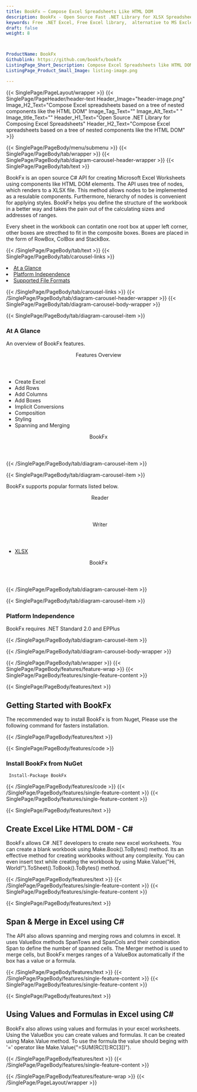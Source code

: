 ```yaml
---
title: BookFx – Compose Excel Spreadsheets Like HTML DOM
description: BookFx - Open Source Fast .NET Library for XLSX Spreadsheets. Generate, Edit, manage Rows or Cells and add Comments to Excel files in a fast way via C# API.
keywords: Free .NET Excel, Free Excel library,  alternative to MS Excle, .NET XLSX API, .NET XLSX library,  C# Excel API, .NET Excel Library, C# Spreadsheets API, create spreadsheet, add comments to cells,  Read XLSX files, manage Rows or Cells, add Comments to Excel, 
draft: false
weight: 8



ProductName: BookFx
Githublink: https://github.com/bookfx/bookfx
ListingPage_Short_Description: Compose Excel Spreadsheets like HTML DOM elements
ListingPage_Product_Small_Image: listing-image.png 

---
```


{{< SinglePage/PageLayout/wrapper >}}
{{< SinglePage/PageHeader/header-text
Header_Image="header-image.png"
Image_H2_Text="Compose Excel spreadsheets based on a tree of nested components like the HTML DOM"
Image_Tag_Text=""
Image_Alt_Text=" "
Image_title_Text=""
Header_H1_Text="Open Source .NET Library for Composing Excel Spreadsheets"
Header_H2_Text="Compose Excel spreadsheets based on a tree of nested components like the HTML DOM" >}}

{{< SinglePage/PageBody/menu/submenu >}}
{{< SinglePage/PageBody/tab/wrapper >}}
{{< SinglePage/PageBody/tab/diagram-carousel-header-wrapper >}}
{{< SinglePage/PageBody/tab/text >}}



<p>BookFx is an open source C# API for creating Microsoft Excel Worksheets using components like HTML DOM elements. The API uses tree of nodes, which renders to a XLSX file. This method allows nodes to be implemented as a resulable components. Furthermore, hierarchy of nodes is convenient for applying styles. BookFx helps you define the structure of the workbook in a better way and takes the pain out of the calculating sizes and addresses of ranges.</p>
<p>Every sheet in the workbook can contatin one root box at upper left corner, other boxes are strecthed to fit in the composite boxes. Boxes are placed in the form of RowBox, ColBox and StackBox.</p>

{{< /SinglePage/PageBody/tab/text >}}
{{< SinglePage/PageBody/tab/carousel-links >}}

<li data-target="#diagramcarousel" data-slide-to="0"><a href="#">At a Glance</a></li>
<li data-target="#diagramcarousel" data-slide-to="2"><a href="#">Platform Independence</a></li>
<li data-target="#diagramcarousel" data-slide-to="1"><a class="activetab" href="#">Supported File Formats</a></li>


{{< /SinglePage/PageBody/tab/carousel-links >}}
{{< /SinglePage/PageBody/tab/diagram-carousel-header-wrapper >}}
{{< SinglePage/PageBody/tab/diagram-carousel-body-wrapper >}}

{{< SinglePage/PageBody/tab/diagram-carousel-item >}}
<h3>At A Glance</h3>
<p>An overview of BookFx features.</p>
<div class="diagram1 d1-poi">
<div class="d1-row">
<div class="d1-col d1-left"><header>Features Overview</header>
<ul>
<li>Create Excel</li>
<li>Add Rows</li>
<li>Add Columns</li>
<li>Add Boxes</li>
<li>Implicit Conversions</li>
<li>Composition</li>
<li>Styling</li>
<li>Spanning and Merging</li>
</ul>
</div>
<!--/left--></div>
<div class="d1-logo" style="border: none;"><header>BookFx</header><footer><small></small></footer></div>
<!--/logo--></div>
<!--/diagram1-->
{{< /SinglePage/PageBody/tab/diagram-carousel-item >}}

{{< SinglePage/PageBody/tab/diagram-carousel-item >}}
<p>BookFx supports popular formats listed below.</p>
<div class="diagram1 d2  d1-poi">
<div class="d1-row">
<div class="d1-col d1-left"><header><i class="fa fa-arrows-v "> </i> Reader</header></div>
<!--/left-->
<div class="d1-col d1-right"><header><i class="fa  fa-long-arrow-down"> </i> Writer</header>
<ul>
<li><a href="https://docs.fileformat.com/spreadsheet/xlsx/">XLSX</a></li>
</ul>
</div>
<!--/right--></div>
<!--/row-->
<div class="d1-logo" style="border: none;"><!--<img src='listing-image.png' alt="Compression APIs for .NET" />--><header>BookFx</header><footer><small></small></footer></div>
<!--/logo--></div>
<!--/diagram2-->
{{< /SinglePage/PageBody/tab/diagram-carousel-item >}}

{{< SinglePage/PageBody/tab/diagram-carousel-item >}}
<h3>Platform Independence</h3>
<p>BookFx requires .NET Standard 2.0 and EPPlus</p>
{{< /SinglePage/PageBody/tab/diagram-carousel-item >}}

{{< /SinglePage/PageBody/tab/diagram-carousel-body-wrapper >}}

{{< /SinglePage/PageBody/tab/wrapper >}}
{{< SinglePage/PageBody/features/feature-wrap >}}
{{< SinglePage/PageBody/features/single-feature-content >}}

{{< SinglePage/PageBody/features/text >}}
<h2 class="h2title">Getting Started with BookFx</h2>
<p>The recommended way to install BookFx is from Nuget, Please use the following command for fasters installation.</p>
{{< /SinglePage/PageBody/features/text >}}

{{< SinglePage/PageBody/features/code >}}
<h3>Install BookFx from NuGet</h3>
<pre><code class="html"> Install-Package BookFx</code></pre>


{{< /SinglePage/PageBody/features/code >}}
{{< /SinglePage/PageBody/features/single-feature-content >}}
{{< SinglePage/PageBody/features/single-feature-content >}}

{{< SinglePage/PageBody/features/text >}}
<h2 class="h2title">Create Excel Like HTML DOM - C#</h2>
<p>BookFx allows C# .NET developers to create new excel worksheets. You can create a blank workbook using Make.Book().ToBytes() method. Its an effective method for creating workbooks without any complexity. You can even insert text while creating the workbook by using Make.Value("Hi, World!").ToSheet().ToBook().ToBytes() method.</p>

{{< /SinglePage/PageBody/features/text >}}
{{< /SinglePage/PageBody/features/single-feature-content >}}
{{< SinglePage/PageBody/features/single-feature-content >}}

{{< SinglePage/PageBody/features/text >}}
<h2 class="h2title">Span & Merge in Excel using C#</h2>
<p>The API also allows spanning and merging rows and columns in excel. It uses ValueBox methods SpanTows and SpanCols and their combination Span to define the number of spanned cells. The Merger method is used to merge cells, but BookFx merges ranges of a ValueBox automatically if the box has a value or a formula.</p>

{{< /SinglePage/PageBody/features/text >}}
{{< /SinglePage/PageBody/features/single-feature-content >}}
{{< SinglePage/PageBody/features/single-feature-content >}}

{{< SinglePage/PageBody/features/text >}}
<h2 class="h2title">Using Values and Formulas in Excel using C#</h2>
<p>BookFx also allows using values and formulas in your excel worksheets. Using the ValueBox you can create values and formulas. It can be created using Make.Value method. To use the formula the value should beging with '=' operator like Make.Value("=SUM(RC[1]:RC[3])").</p>

{{< /SinglePage/PageBody/features/text >}}
{{< /SinglePage/PageBody/features/single-feature-content >}}

{{< /SinglePage/PageBody/features/feature-wrap >}}
{{< /SinglePage/PageLayout/wrapper >}}